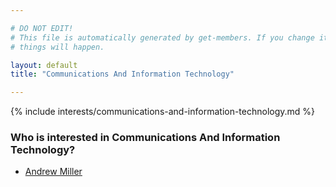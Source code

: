 ```yaml
---

# DO NOT EDIT!
# This file is automatically generated by get-members. If you change it, bad
# things will happen.

layout: default
title: "Communications And Information Technology"

---
```


{% include interests/communications-and-information-technology.md %}

### Who is interested in Communications And Information Technology?


* [Andrew Miller](../members/andrew-miller.html)
